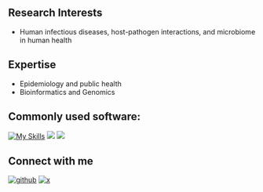 ## Research Interests

- Human infectious diseases, host-pathogen interactions, and microbiome in human health

## Expertise

- Epidemiology and public health
- Bioinformatics and Genomics

## Commonly used software:
[![My Skills](https://skillicons.dev/icons?i=r,python,vscode,linux,git,anaconda&perline=3)](https://skillicons.dev)
![](https://raw.githubusercontent.com/azmigueldario/github-stats/master/generated/languages.svg#gh-dark-mode-only)
![](https://raw.githubusercontent.com/azmigueldario/github-stats/master/generated/languages.svg#gh-light-mode-only)

## Connect with me 

[![github](https://skillicons.dev/icons?i=github)](https://github.com/azmigueldario)
[![x](https://skillicons.dev/icons?i=linkedin)](https://www.linkedin.com/in/miguel-prieto-1b851416a/)
